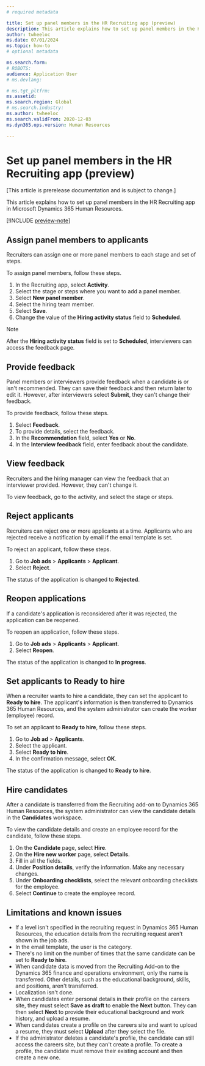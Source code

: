 ```yaml
---
# required metadata

title: Set up panel members in the HR Recruiting app (preview)
description: This article explains how to set up panel members in the HR Recruiting app in Microsoft Dynamics 365 Human Resources.
author: twheeloc
ms.date: 07/01/2024
ms.topic: how-to
# optional metadata

ms.search.form: 
# ROBOTS: 
audience: Application User
# ms.devlang: 

# ms.tgt_pltfrm: 
ms.assetid: 
ms.search.region: Global
# ms.search.industry: 
ms.author: twheeloc
ms.search.validFrom: 2020-12-03
ms.dyn365.ops.version: Human Resources

---
```


# Set up panel members in the HR Recruiting app (preview)

[This article is prerelease documentation and is subject to change.]

This article explains how to set up panel members in the HR Recruiting app in Microsoft Dynamics 365 Human Resources.

[!INCLUDE [preview-note](~/../shared-content/shared/preview-includes/preview-note-d365.md)]

## Assign panel members to applicants

Recruiters can assign one or more panel members to each stage and set of steps. 

To assign panel members, follow these steps.

1. In the Recruiting app, select **Activity**.
1. Select the stage or steps where you want to add a panel member.
1. Select **New panel member**.
1. Select the hiring team member.
1. Select **Save**.
1. Change the value of the **Hiring activity status** field to **Scheduled**.

> [!NOTE]
> After the **Hiring activity status** field is set to **Scheduled**, interviewers can access the feedback page.
 
## Provide feedback

Panel members or interviewers provide feedback when a candidate is or isn't recommended. They can save their feedback and then return later to edit it. However, after interviewers select **Submit**, they can't change their feedback.

To provide feedback, follow these steps.

1. Select **Feedback**.
1. To provide details, select the feedback.
1. In the **Recommendation** field, select **Yes** or **No**.
1. In the **Interview feedback** field, enter feedback about the candidate. 

## View feedback

Recruiters and the hiring manager can view the feedback that an interviewer provided. However, they can't change it. 

To view feedback, go to the activity, and select the stage or steps.

## Reject applicants

Recruiters can reject one or more applicants at a time. Applicants who are rejected receive a notification by email if the email template is set. 

To reject an applicant, follow these steps.

1. Go to **Job ads** \> **Applicants** \> **Applicant**.
1. Select **Reject**.

The status of the application is changed to **Rejected**.

## Reopen applications

If a candidate's application is reconsidered after it was rejected, the application can be reopened.

To reopen an application, follow these steps.

1. Go to **Job ads** \> **Applicants** \> **Applicant**.
1. Select **Reopen**.

The status of the application is changed to **In progress**.

## Set applicants to Ready to hire

When a recruiter wants to hire a candidate, they can set the applicant to **Ready to hire**. The applicant's information is then transferred to Dynamics 365 Human Resources, and the system administrator can create the worker (employee) record.

To set an applicant to **Ready to hire**, follow these steps.

1. Go to **Job ad** \> **Applicants**.
1. Select the applicant.
1. Select **Ready to hire**.
1. In the confirmation message, select **OK**.

The status of the application is changed to **Ready to hire**.

## Hire candidates 

After a candidate is transferred from the Recruiting add-on to Dynamics 365 Human Resources, the system administrator can view the candidate details in the **Candidates** workspace.

To view the candidate details and create an employee record for the candidate, follow these steps.

1. On the **Candidate** page, select **Hire**.
1. On the **Hire new worker** page, select **Details**.
1. Fill in all the fields.
1. Under **Position details**, verify the information. Make any necessary changes.
1. Under **Onboarding checklists**, select the relevant onboarding checklists for the employee.
1. Select **Continue** to create the employee record.

## Limitations and known issues

- If a level isn't specified in the recruiting request in Dynamics 365 Human Resources, the education details from the recruiting request aren't shown in the job ads.
- In the email template, the user is the category.
- There's no limit on the number of times that the same candidate can be set to **Ready to hire**.
- When candidate data is moved from the Recruiting Add-on to the Dynamics 365 finance and operations environment, only the name is transferred. Other details, such as the educational background, skills, and positions, aren't transferred.
- Localization isn't done.
- When candidates enter personal details in their profile on the careers site, they must select **Save as draft** to enable the **Next** button. They can then select **Next** to provide their educational background and work history, and upload a resume.
- When candidates create a profile on the careers site and want to upload a resume, they must select **Upload** after they select the file.
- If the administrator deletes a candidate's profile, the candidate can still access the careers site, but they can't create a profile. To create a profile, the candidate must remove their existing account and then create a new one. 
